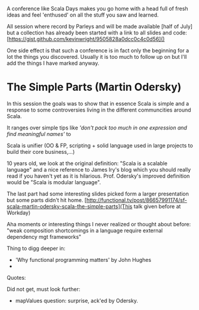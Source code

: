 
A conference like Scala Days makes you go home with a head full of fresh ideas and feel 'enthused' on all the stuff you saw and learned.

All session where record by Parleys and will be made available [half of July] but a collection has already been started with a link to all slides and code:
[https://gist.github.com/kevinwright/9505828a0dcc0c4c0d56]()

One side effect is that such a conference is in fact only the beginning for a lot the things you discovered. Usually it is too much to follow up on but I'll add the things I have marked anyway.

The Simple Parts (Martin Odersky)
====

In this session the goals was to show that in essence Scala is simple and a response to some controversies living in the different communcities around Scala.

It ranges over simple tips like  *'don't pack too much in one expression and find meaningful names'* to

Scala is unifier (OO & FP, scripting + solid language used in large projects to build their core business,...)

10 years old, we look at the original definition: "Scala is a scalable language" and a nice reference to James Iry's blog which you should really read if you haven't yet as it is hilarious.
Prof. Odersky's improved definition would be "Scala is modular language".

The last part had some interesting slides picked form a larger presentation but some parts didn't hit home.
[http://functional.tv/post/86657991174/sf-scala-martin-odersky-scala-the-simple-parts](This talk given before at Workday)



Aha moments or interesting things I never realized or thought about before:
"weak composition shortcomings in a language require external dependency mgt frameworks"

Thing to digg deeper in:

  - 'Why functional programming matters' by John Hughes
  -

Quotes:

Did not get, must look further:
   - mapValues question: surprise, ack'ed by Odersky.

